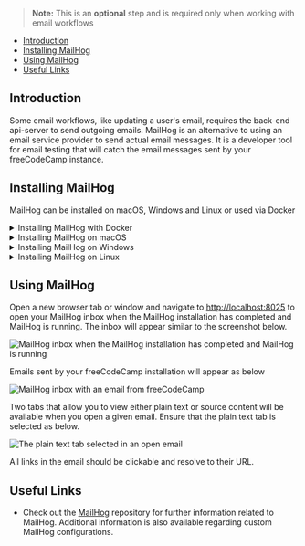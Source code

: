 > **Note:** This is an **optional** step and is required only when working with email workflows

- [Introduction](#introduction)
- [Installing MailHog](#installing-mailhog)
- [Using MailHog](#using-mailhog)
- [Useful Links](#useful-links)

## Introduction

Some email workflows, like updating a user's email, requires the back-end api-server to send outgoing emails. MailHog is an alternative to using an email service provider to send actual email messages. It is a developer tool for email testing that will catch the email messages sent by your freeCodeCamp instance.

## Installing MailHog

MailHog can be installed on macOS, Windows and Linux or used via Docker

<details><summary>Installing MailHog with Docker</summary>

If you have Docker installed then you can use

```bash
docker run -d --name mailhog --network host --rm mailhog/mailhog
```

to start MailHog in the background and

```bash
docker stop mailhog
```

to stop it.

When the installation completes, you can start [using MailHog](#using-mailhog).

</details>

<details><summary>Installing MailHog on macOS</summary>

Install MailHog on macOS with [Homebrew](https://brew.sh/):

```bash
brew install mailhog
brew services start mailhog
```

The above commands will start a mailhog service in the background.

When the installation completes, you can start [using MailHog](#using-mailhog).

</details>

<details><summary>Installing MailHog on Windows</summary>

Download the latest version of MailHog from [MailHog's official repository](https://github.com/mailhog/MailHog/releases). Locate and click on the link for your Windows version (32 or 64 bit) and a `.exe` file will be downloaded to your computer.

When the download completes, click to open the file. A Windows firewall notification may appear, requesting access permission for MailHog. A standard Windows command line prompt will open where MailHog will be running once firewall access is granted.

Close MailHog by closing the command prompt window. To start MailHog again, click on the MailHog executable (`.exe`) file that was downloaded initially - it is not necessary to download a new MailHog installation file.

Start [using MailHog](#using-mailhog).

</details>

<details><summary>Installing MailHog on Linux</summary>

First, install [Go](https://golang.org).

Run the following commands to install GO on Debian-based systems like Ubuntu and Linux Mint.

```bash
sudo apt-get install golang
```

Run the following commands to install GO on RPM-based systems like CentOS, Fedora, Red Hat Linux, etc.

```bash
sudo dnf install golang
```

Alternatively, run the following commands to install GO.

```bash
sudo yum install golang
```

Now set the path for Go with the following commands.

```bash
echo "export GOPATH=$HOME/go" >> ~/.profile
echo 'export PATH=$PATH:/usr/local/go/bin:$GOPATH/bin' >> ~/.profile
source ~/.profile
```

Finally, enter the commands below to install and run MailHog.

```bash
go get github.com/mailhog/MailHog
sudo cp /home/$(whoami)/go/bin/MailHog /usr/local/bin/mailhog
mailhog
```

Start [using MailHog](#using-mailhog).

</details>

## Using MailHog

Open a new browser tab or window and navigate to [http://localhost:8025](http://localhost:8025) to open your MailHog inbox when the MailHog installation has completed and MailHog is running. The inbox will appear similar to the screenshot below.

![MailHog inbox when the MailHog installation has completed and MailHog is running](https://contribute.freecodecamp.org/images/mailhog/1.jpg)

Emails sent by your freeCodeCamp installation will appear as below

![MailHog inbox with an email from freeCodeCamp](https://contribute.freecodecamp.org/images/mailhog/2.jpg)

Two tabs that allow you to view either plain text or source content will be available when you open a given email. Ensure that the plain text tab is selected as below.

![The plain text tab selected in an open email](https://contribute.freecodecamp.org/images/mailhog/3.jpg)

All links in the email should be clickable and resolve to their URL.

## Useful Links

- Check out the [MailHog](https://github.com/mailhog/MailHog) repository for further information related to MailHog. Additional information is also available regarding custom MailHog configurations.
